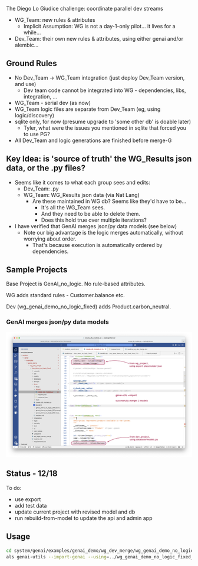 The Diego Lo Giudice challenge: coordinate parallel dev streams
* WG_Team: new rules & attributes
    * Implicit Assumption: WG is not a day-1-only pilot... it lives for a while...
* Dev_Team: their own new rules & attributes, using either genai and/or alembic...

## Ground Rules
* No Dev_Team -> WG_Team integration (just deploy Dev_Team version, and use)
    * Dev team code cannot be integrated into WG - dependencies, libs, integration, ...
* WG_Team - serial dev (as now)
* WG_Team logic files are separate from Dev_Team (eg, using logic/discovery)
* sqlite only, for now (presume upgrade to 'some other db' is doable later)
    * Tyler, what were the issues you mentioned in sqlite that forced you to use PG?
* All Dev_Team and logic generations are finished before merge-G

## Key Idea: is 'source of truth' the WG_Results json data, or the .py files?
* Seems like it comes to what each group sees and edits:
    * Dev_Team: .py 
    * WG_Team: WG_Results json data (via Nat Lang) 
        * Are these maintained in WG db?  Seems like they'd have to be...
            * It's all the WG_Team sees.
            * And they need to be able to delete them.
            * Does this hold true over multiple iterations?
* I have verified that GenAI merges json/py data models (see below)
    * Note our big advantage is the logic merges automatically, without worrying about order.
        * That's because execution is automatically ordered by dependencies.

## Sample Projects
Base Project is GenAI_no_logic.  No rule-based attributes.

WG adds standard rules - Customer.balance etc.

Dev (wg_genai_demo_no_logic_fixed) adds Product.carbon_neutral.

### GenAI merges json/py data models 
![successfully merged](./merged%20models.png)

## Status - 12/18

To do:
* use export
* add test data
* update current project with revised model and db
* run rebuild-from-model to update the api and admin app

## Usage

```bash
cd system/genai/examples/genai_demo/wg_dev_merge/wg_genai_demo_no_logic_fixed_from_CLI
als genai-utils --import-genai --using=../wg_genai_demo_no_logic_fixed_from_CLI
```
